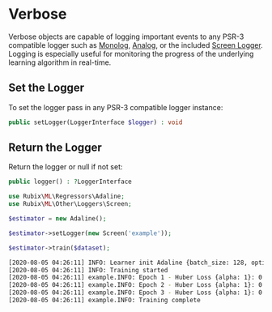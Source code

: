# Verbose
Verbose objects are capable of logging important events to any PSR-3 compatible logger such as [Monolog](https://github.com/Seldaek/monolog), [Analog](https://github.com/jbroadway/analog), or the included [Screen Logger](other/loggers/screen.md). Logging is especially useful for monitoring the progress of the underlying learning algorithm in real-time.

## Set the Logger
To set the logger pass in any PSR-3 compatible logger instance:
```php
public setLogger(LoggerInterface $logger) : void
```

## Return the Logger
Return the logger or null if not set:
```php
public logger() : ?LoggerInterface
```

```php
use Rubix\ML\Regressors\Adaline;
use Rubix\ML\Other\Loggers\Screen;

$estimator = new Adaline();

$estimator->setLogger(new Screen('example'));

$estimator->train($dataset);
```

```sh
[2020-08-05 04:26:11] INFO: Learner init Adaline {batch_size: 128, optimizer: Adam {rate: 0.01, momentum_decay: 0.1, norm_decay: 0.001}, alpha: 0.0001, epochs: 100, min_change: 0.001, window: 5, cost_fn: Huber Loss {alpha: 1}}
[2020-08-05 04:26:11] INFO: Training started
[2020-08-05 04:26:11] example.INFO: Epoch 1 - Huber Loss {alpha: 1}: 0.36839299586132
[2020-08-05 04:26:11] example.INFO: Epoch 2 - Huber Loss {alpha: 1}: 0.0018235958273629
[2020-08-05 04:26:11] example.INFO: Epoch 3 - Huber Loss {alpha: 1}: 0.0017358090553563
[2020-08-05 04:26:11] example.INFO: Training complete
```